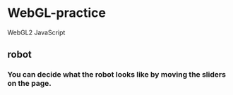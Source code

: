 # WebGL-practice

WebGL2    JavaScript 

## robot
### You can decide what the robot looks like by moving the sliders on the page.
